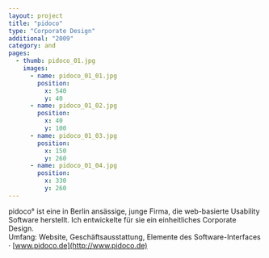 ```yaml
---
layout: project
title: "pidoco"
type: "Corporate Design"
additional: "2009"
category: and
pages:
  - thumb: pidoco_01.jpg
    images:
      - name: pidoco_01_01.jpg
        position:
          x: 540
          y: 40
      - name: pidoco_01_02.jpg
        position:
          x: 40
          y: 100
      - name: pidoco_01_03.jpg
        position:
          x: 150
          y: 260
      - name: pidoco_01_04.jpg
        position:
          x: 330
          y: 260
---
```

pidoco° ist eine in Berlin ansässige, junge Firma, die web-basierte Usability Software herstellt. Ich entwickelte für sie ein einheitliches Corporate Design.  
Umfang: Website, Geschäftsausstattung, Elemente des Software-Interfaces · [www.pidoco.de](http://www.pidoco.de)
